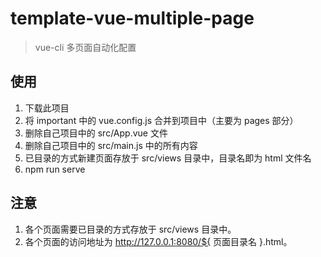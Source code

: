 # template-vue-multiple-page
> vue-cli 多页面自动化配置

## 使用
1. 下载此项目
2. 将 important 中的 vue.config.js 合并到项目中（主要为 pages 部分）
3. 删除自己项目中的 src/App.vue 文件
4. 删除自己项目中的 src/main.js 中的所有内容
5. 已目录的方式新建页面存放于 src/views 目录中，目录名即为 html 文件名
6. npm run serve

## 注意
1. 各个页面需要已目录的方式存放于 src/views 目录中。
2. 各个页面的访问地址为 http://127.0.0.1:8080/${ 页面目录名 }.html。
